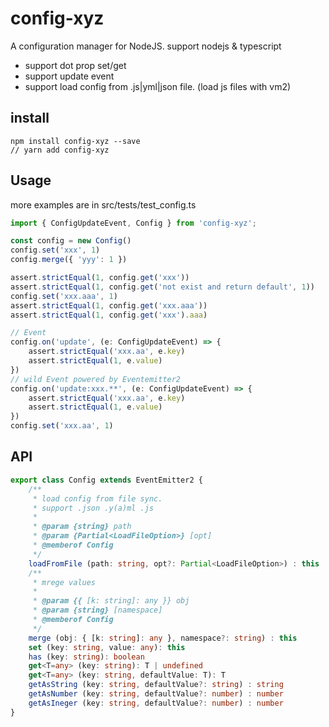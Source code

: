 # config-xyz
A configuration manager for NodeJS. support nodejs & typescript  
- support dot prop set/get 
- support update event
- support load config from .js|yml|json file. (load js files with vm2)


## install
```
npm install config-xyz --save
// yarn add config-xyz
```
## Usage
more examples are in src/tests/test_config.ts
```typescript
import { ConfigUpdateEvent, Config } from 'config-xyz';

const config = new Config()
config.set('xxx', 1)
config.merge({ 'yyy': 1 })

assert.strictEqual(1, config.get('xxx'))
assert.strictEqual(1, config.get('not exist and return default', 1))
config.set('xxx.aaa', 1)
assert.strictEqual(1, config.get('xxx.aaa'))
assert.strictEqual(1, config.get('xxx').aaa)

// Event
config.on('update', (e: ConfigUpdateEvent) => {
    assert.strictEqual('xxx.aa', e.key)
    assert.strictEqual(1, e.value)
})
// wild Event powered by Eventemitter2
config.on('update:xxx.**', (e: ConfigUpdateEvent) => {
    assert.strictEqual('xxx.aa', e.key)
    assert.strictEqual(1, e.value)
})
config.set('xxx.aa', 1)

```

## API
```typescript
export class Config extends EventEmitter2 {
    /**
     * load config from file sync. 
     * support .json .y(a)ml .js
     *
     * @param {string} path
     * @param {Partial<LoadFileOption>} [opt]
     * @memberof Config
     */
    loadFromFile (path: string, opt?: Partial<LoadFileOption>) : this
    /**
     * mrege values
     *
     * @param {{ [k: string]: any }} obj
     * @param {string} [namespace]
     * @memberof Config
     */
    merge (obj: { [k: string]: any }, namespace?: string) : this
    set (key: string, value: any): this 
    has (key: string): boolean 
    get<T=any> (key: string): T | undefined
    get<T=any> (key: string, defaultValue: T): T
    getAsString (key: string, defaultValue?: string) : string
    getAsNumber (key: string, defaultValue?: number) : number
    getAsIneger (key: string, defaultValue?: number) : number
}


```